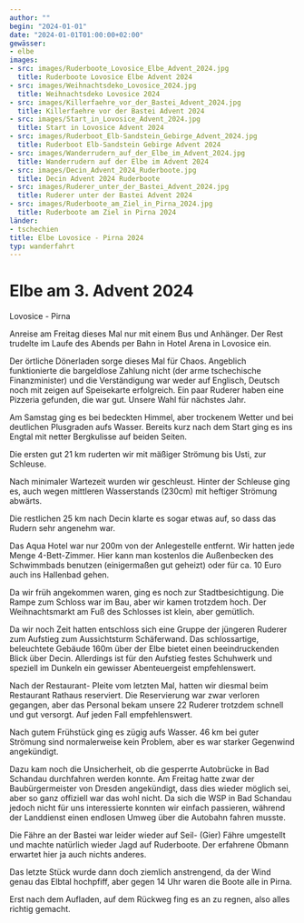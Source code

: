 ```yaml
---
author: ""
begin: "2024-01-01"
date: "2024-01-01T01:00:00+02:00"
gewässer:
- elbe
images:
- src: images/Ruderboote_Lovosice_Elbe_Advent_2024.jpg
  title: Ruderboote Lovosice Elbe Advent 2024
- src: images/Weihnachtsdeko_Lovosice_2024.jpg
  title: Weihnachtsdeko Lovosice 2024
- src: images/Killerfaehre_vor_der_Bastei_Advent_2024.jpg
  title: Killerfaehre vor der Bastei Advent 2024
- src: images/Start_in_Lovosice_Advent_2024.jpg
  title: Start in Lovosice Advent 2024
- src: images/Ruderboot_Elb-Sandstein_Gebirge_Advent_2024.jpg
  title: Ruderboot Elb-Sandstein Gebirge Advent 2024
- src: images/Wanderrudern_auf_der_Elbe_im_Advent_2024.jpg
  title: Wanderrudern auf der Elbe im Advent 2024
- src: images/Decin_Advent_2024_Ruderboote.jpg
  title: Decin Advent 2024 Ruderboote
- src: images/Ruderer_unter_der_Bastei_Advent_2024.jpg
  title: Ruderer unter der Bastei Advent 2024
- src: images/Ruderboote_am_Ziel_in_Pirna_2024.jpg
  title: Ruderboote am Ziel in Pirna 2024
länder:
- tschechien
title: Elbe Lovosice - Pirna 2024
typ: wanderfahrt
---
```


# Elbe am 3. Advent 2024


Lovosice - Pirna

Anreise am Freitag dieses Mal nur mit einem Bus und Anhänger. Der Rest trudelte im Laufe des Abends per Bahn in Hotel Arena in Lovosice ein.

Der örtliche Dönerladen sorge dieses Mal für Chaos. Angeblich funktionierte die bargeldlose Zahlung nicht (der arme tschechische Finanzminister) und die Verständigung war weder auf Englisch, Deutsch noch mit zeigen auf Speisekarte erfolgreich. Ein paar Ruderer haben eine Pizzeria gefunden, die war gut. Unsere Wahl für nächstes Jahr.

Am Samstag ging es bei bedeckten Himmel, aber trockenem Wetter und bei deutlichen Plusgraden aufs Wasser. Bereits kurz nach dem Start ging es ins Engtal mit netter Bergkulisse auf beiden Seiten.

Die ersten gut 21 km ruderten wir mit mäßiger Strömung bis Usti, zur Schleuse.

Nach minimaler Wartezeit wurden wir geschleust. Hinter der Schleuse ging es, auch wegen mittleren Wasserstands (230cm) mit heftiger Strömung abwärts.

Die restlichen 25 km nach Decin klarte es sogar etwas auf, so dass das Rudern sehr angenehm war.

Das Aqua Hotel war nur 200m von der Anlegestelle entfernt. Wir hatten jede Menge 4-Bett-Zimmer. Hier kann man kostenlos die Außenbecken des Schwimmbads benutzen (einigermaßen gut geheizt) oder für ca. 10 Euro auch ins Hallenbad gehen.

Da wir früh angekommen waren, ging es noch zur Stadtbesichtigung. Die Rampe zum Schloss war im Bau, aber wir kamen trotzdem hoch. Der Weihnachtsmarkt am Fuß des Schlosses ist klein, aber gemütlich.

Da wir noch Zeit hatten entschloss sich eine Gruppe der jüngeren Ruderer zum Aufstieg zum Aussichtsturm Schäferwand. Das schlossartige, beleuchtete Gebäude 160m über der Elbe bietet einen beeindruckenden Blick über Decin. Allerdings ist für den Aufstieg festes Schuhwerk und speziell im Dunkeln ein gewisser Abenteuergeist empfehlenswert.

Nach der Restaurant- Pleite vom letzten Mal, hatten wir diesmal beim Restaurant Rathaus reserviert. Die Reservierung war zwar verloren gegangen, aber das Personal bekam unsere 22 Ruderer trotzdem schnell und gut versorgt. Auf jeden Fall empfehlenswert.

Nach gutem Frühstück ging es zügig aufs Wasser. 46 km bei guter Strömung sind normalerweise kein Problem, aber es war starker Gegenwind angekündigt.

Dazu kam noch die Unsicherheit, ob die gesperrte Autobrücke in Bad Schandau durchfahren werden konnte. Am Freitag hatte zwar der Baubürgermeister von Dresden angekündigt, dass dies wieder möglich sei, aber so ganz offiziell war das wohl nicht. Da sich die WSP in Bad Schandau jedoch nicht für uns interessierte konnten wir einfach passieren, während der Landdienst einen endlosen Umweg über die Autobahn fahren musste.

Die Fähre an der Bastei war leider wieder auf Seil- (Gier) Fähre umgestellt und machte natürlich wieder Jagd auf Ruderboote. Der erfahrene Obmann erwartet hier ja auch nichts anderes.

Das letzte Stück wurde dann doch ziemlich anstrengend, da der Wind genau das Elbtal hochpfiff, aber gegen 14 Uhr waren die Boote alle in Pirna.

Erst nach dem Aufladen, auf dem Rückweg fing es an zu regnen, also alles richtig gemacht.
